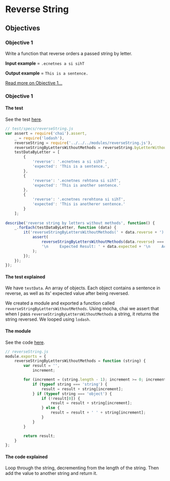 # Reverse String
## Objectives
### Objective 1
Write a function that reverse orders a passed string by letter.

**Input example** = `.ecnetnes a si sihT`

**Output example** = `This is a sentence.`

[Read more on Objective 1...](#Objective-1)

### <div id="Objective-1">Objective 1</div>
#### The test
See the test [here](../../javascript/modules/test/specs/reverseString.js).

```js
// test/specs/reverseString.js
var assert = require('chai').assert,
    _ = require('lodash'),
    reverseString = require('../../../modules/reverseString.js'),
    reverseStringByLettersWithoutMethods = reverseString.byLetterWithoutMethods,
    testDataByLetter = [
        {
            'reverse': '.ecnetnes a si sihT',
            'expected': 'This is a sentence.',
        },
        {
            'reverse': '.ecnetnes rehtona si sihT',
            'expected': 'This is another sentence.'
        },
        {
            'reverse': '.ecnetnes rerehtona si sihT',
            'expected': 'This is anotherer sentence.'
        }
    ];
    
describe('reverse string by letters without methods', function() {
    _.forEach(testDataByLetter, function (data) {
        it('reverseStringByLettersWithoutMethods(' + data.reverse + ')' + ' => ' + data.expected, function() {
            assert(
                reverseStringByLettersWithoutMethods(data.reverse) === data.expected,
                '\n     Expected Result: ' + data.expected + '\n     Actual Result: ' + reverseStringByLettersWithoutMethods(data.reverse)
            );
        });
    });
});
```
#### The test explained
We have `testData`. An array of objects. Each object contains a sentence in reverse, as well as its' expected value after being reversed.

We created a module and exported a function called `reverseStringByLettersWithoutMethods`. Using mocha, chai we assert that when I pass `reverseStringByLettersWithoutMethods` a string, it returns the string reversed. We looped using `lodash`.

#### The module
See the code [here](../../javascript/modules/reverseString.js).

```js
// reverseString.js
module.exports = {
    reverseStringByLettersWithoutMethods = function (string) {
        var result = '',
            increment;

        for (increment = (string.length - 1); increment >= 0; increment -= 1) {
            if (typeof string === 'string') {
                result = result + string[increment];
            } if (typeof string === 'object') {
                if (!result[0]) {
                    result = result + string[increment];
                } else {
                    result = result + ' ' + string[increment];
                }
            }
        }

        return result;
    }
};
```
#### The code explained
Loop through the string, decrementing from the length of the string. Then add the value to another string and return it.
